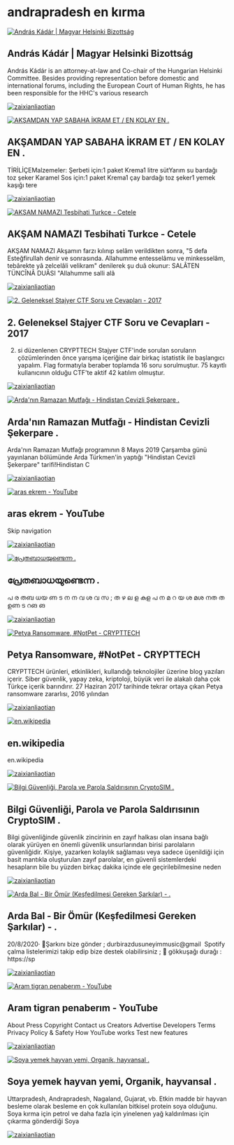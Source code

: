 # andrapradesh en kırma
<a href="https://mnn.zoosnet.net/LR/Chatpre.aspx?id=MNN94995150&p=https://topgrinding.com/" target="_blank">![András Kádár | Magyar Helsinki Bizottság](https://github.com/technlg/images/blob/main/9.jpg)</a>
## András Kádár | Magyar Helsinki Bizottság
András Kádár is an attorney-at-law and Co-chair of the Hungarian Helsinki Committee. Besides providing representation before domestic and international forums, including the European Court of Human Rights, he has been responsible for the HHC's various research 
<a href="https://mnn.zoosnet.net/LR/Chatpre.aspx?id=MNN94995150&p=https://topgrinding.com/" target="_blank"><img src="https://github.com/technlg/images/raw/main/chat11.jpg" alt="zaixianliaotian"/></a><a href="//whatsapp.shibangsoft.com/WhatsApp.php" ><img src="https://github.com/technlg/images/raw/main/chat11.png" alt=""></a>
<a href="https://mnn.zoosnet.net/LR/Chatpre.aspx?id=MNN94995150&p=https://topgrinding.com/" target="_blank">![AKŞAMDAN YAP SABAHA İKRAM ET / EN KOLAY EN .](https://github.com/technlg/images/blob/main/41.jpg)</a>
## AKŞAMDAN YAP SABAHA İKRAM ET / EN KOLAY EN .
TİRİLİÇEMalzemeler: Şerbeti için:1 paket Krema1 litre sütYarım su bardağı toz şeker Karamel Sos için:1 paket Krema1 çay bardağı toz şeker1 yemek kaşığı tere
<a href="https://mnn.zoosnet.net/LR/Chatpre.aspx?id=MNN94995150&p=https://topgrinding.com/" target="_blank"><img src="https://github.com/technlg/images/raw/main/chat11.jpg" alt="zaixianliaotian"/></a><a href="//whatsapp.shibangsoft.com/WhatsApp.php" ><img src="https://github.com/technlg/images/raw/main/chat11.png" alt=""></a>
<a href="https://mnn.zoosnet.net/LR/Chatpre.aspx?id=MNN94995150&p=https://topgrinding.com/" target="_blank">![AKŞAM NAMAZI Tesbihati Turkce - Cetele](https://github.com/technlg/images/blob/main/10.jpg)</a>
## AKŞAM NAMAZI Tesbihati Turkce - Cetele
AKŞAM NAMAZI Akşamın farzı kılınıp selâm verildikten sonra, "5 defa Esteğfirullah denir ve sonrasında. Allahumme entesselâmu ve minkesselâm, tebârekte yâ zelcelâli velikram" denilerek şu duâ okunur: SALÂTEN TÜNCÎNÂ DUÂSI "Allahumme salli alâ 
<a href="https://mnn.zoosnet.net/LR/Chatpre.aspx?id=MNN94995150&p=https://topgrinding.com/" target="_blank"><img src="https://github.com/technlg/images/raw/main/chat11.jpg" alt="zaixianliaotian"/></a><a href="//whatsapp.shibangsoft.com/WhatsApp.php" ><img src="https://github.com/technlg/images/raw/main/chat11.png" alt=""></a>
<a href="https://mnn.zoosnet.net/LR/Chatpre.aspx?id=MNN94995150&p=https://topgrinding.com/" target="_blank">![2. Geleneksel Stajyer CTF Soru ve Cevapları - 2017](https://github.com/technlg/images/blob/main/23.jpg)</a>
## 2. Geleneksel Stajyer CTF Soru ve Cevapları - 2017
2. si düzenlenen CRYPTTECH Stajyer CTF'inde sorulan soruların çözümlerinden önce yarışma içeriğine dair birkaç istatistik ile başlangıcı yapalım. Flag formatıyla beraber toplamda 16 soru sorulmuştur. 75 kayıtlı kullanıcının olduğu CTF'te aktif 42 katılım olmuştur. 
<a href="https://mnn.zoosnet.net/LR/Chatpre.aspx?id=MNN94995150&p=https://topgrinding.com/" target="_blank"><img src="https://github.com/technlg/images/raw/main/chat11.jpg" alt="zaixianliaotian"/></a><a href="//whatsapp.shibangsoft.com/WhatsApp.php" ><img src="https://github.com/technlg/images/raw/main/chat11.png" alt=""></a>
<a href="https://mnn.zoosnet.net/LR/Chatpre.aspx?id=MNN94995150&p=https://topgrinding.com/" target="_blank">![Arda'nın Ramazan Mutfağı - Hindistan Cevizli Şekerpare .](https://github.com/technlg/images/blob/main/18.jpg)</a>
## Arda'nın Ramazan Mutfağı - Hindistan Cevizli Şekerpare .
Arda'nın Ramazan Mutfağı programının 8 Mayıs 2019 Çarşamba günü yayınlanan bölümünde Arda Türkmen'in yaptığı "Hindistan Cevizli Şekerpare" tarifi!Hindistan C
<a href="https://mnn.zoosnet.net/LR/Chatpre.aspx?id=MNN94995150&p=https://topgrinding.com/" target="_blank"><img src="https://github.com/technlg/images/raw/main/chat11.jpg" alt="zaixianliaotian"/></a><a href="//whatsapp.shibangsoft.com/WhatsApp.php" ><img src="https://github.com/technlg/images/raw/main/chat11.png" alt=""></a>
<a href="https://mnn.zoosnet.net/LR/Chatpre.aspx?id=MNN94995150&p=https://topgrinding.com/" target="_blank">![aras ekrem - YouTube](https://github.com/technlg/images/blob/main/18.jpg)</a>
## aras ekrem - YouTube
Skip navigation
<a href="https://mnn.zoosnet.net/LR/Chatpre.aspx?id=MNN94995150&p=https://topgrinding.com/" target="_blank"><img src="https://github.com/technlg/images/raw/main/chat11.jpg" alt="zaixianliaotian"/></a><a href="//whatsapp.shibangsoft.com/WhatsApp.php" ><img src="https://github.com/technlg/images/raw/main/chat11.png" alt=""></a>
<a href="https://mnn.zoosnet.net/LR/Chatpre.aspx?id=MNN94995150&p=https://topgrinding.com/" target="_blank">![പ്രേതബാധയുണ്ടെന്ന .](https://github.com/technlg/images/blob/main/44.jpg)</a>
## പ്രേതബാധയുണ്ടെന്ന .
പ ര തബ ധയ ണ ട ന ന വ ശ വ സ ; ത ഴ ല ള കള പ ന മ റ യ ശ മശ നത ത ഉണ ട റങ ങ
<a href="https://mnn.zoosnet.net/LR/Chatpre.aspx?id=MNN94995150&p=https://topgrinding.com/" target="_blank"><img src="https://github.com/technlg/images/raw/main/chat11.jpg" alt="zaixianliaotian"/></a><a href="//whatsapp.shibangsoft.com/WhatsApp.php" ><img src="https://github.com/technlg/images/raw/main/chat11.png" alt=""></a>
<a href="https://mnn.zoosnet.net/LR/Chatpre.aspx?id=MNN94995150&p=https://topgrinding.com/" target="_blank">![Petya Ransomware, #NotPet - CRYPTTECH](https://github.com/technlg/images/blob/main/59.jpg)</a>
## Petya Ransomware, #NotPet - CRYPTTECH
CRYPTTECH ürünleri, etkinlikleri, kullandığı teknolojiler üzerine blog yazıları içerir. Siber güvenlik, yapay zeka, kriptoloji, büyük veri ile alakalı daha çok Türkçe içerik barındırır. 27 Haziran 2017 tarihinde tekrar ortaya çıkan Petya ransomware zararlısı, 2016 yılından 
<a href="https://mnn.zoosnet.net/LR/Chatpre.aspx?id=MNN94995150&p=https://topgrinding.com/" target="_blank"><img src="https://github.com/technlg/images/raw/main/chat11.jpg" alt="zaixianliaotian"/></a><a href="//whatsapp.shibangsoft.com/WhatsApp.php" ><img src="https://github.com/technlg/images/raw/main/chat11.png" alt=""></a>
<a href="https://mnn.zoosnet.net/LR/Chatpre.aspx?id=MNN94995150&p=https://topgrinding.com/" target="_blank">![en.wikipedia](https://github.com/technlg/images/blob/main/61.jpg)</a>
## en.wikipedia
en.wikipedia
<a href="https://mnn.zoosnet.net/LR/Chatpre.aspx?id=MNN94995150&p=https://topgrinding.com/" target="_blank"><img src="https://github.com/technlg/images/raw/main/chat11.jpg" alt="zaixianliaotian"/></a><a href="//whatsapp.shibangsoft.com/WhatsApp.php" ><img src="https://github.com/technlg/images/raw/main/chat11.png" alt=""></a>
<a href="https://mnn.zoosnet.net/LR/Chatpre.aspx?id=MNN94995150&p=https://topgrinding.com/" target="_blank">![Bilgi Güvenliği, Parola ve Parola Saldırısının CryptoSIM .](https://github.com/technlg/images/blob/main/15.jpg)</a>
## Bilgi Güvenliği, Parola ve Parola Saldırısının CryptoSIM .
Bilgi güvenliğinde güvenlik zincirinin en zayıf halkası olan insana bağlı olarak yürüyen en önemli güvenlik unsurlarından birisi parolaların güvenliğidir. Kişiye, yazarken kolaylık sağlaması veya sadece üşenildiği için basit mantıkla oluşturulan zayıf parolalar, en güvenli sistemlerdeki hesapların bile bu yüzden birkaç dakika içinde ele geçirilebilmesine neden 
<a href="https://mnn.zoosnet.net/LR/Chatpre.aspx?id=MNN94995150&p=https://topgrinding.com/" target="_blank"><img src="https://github.com/technlg/images/raw/main/chat11.jpg" alt="zaixianliaotian"/></a><a href="//whatsapp.shibangsoft.com/WhatsApp.php" ><img src="https://github.com/technlg/images/raw/main/chat11.png" alt=""></a>
<a href="https://mnn.zoosnet.net/LR/Chatpre.aspx?id=MNN94995150&p=https://topgrinding.com/" target="_blank">![Arda Bal - Bir Ömür (Keşfedilmesi Gereken Şarkılar) - .](https://github.com/technlg/images/blob/main/37.jpg)</a>
## Arda Bal - Bir Ömür (Keşfedilmesi Gereken Şarkılar) - .
20/8/2020· 💌Şarkını bize gönder ; durbirazdusuneyimmusic@gmail ️ Spotify çalma listelerimizi takip edip bize destek olabilirsiniz ; 🌈 gökkuşağı durağı : https://sp
<a href="https://mnn.zoosnet.net/LR/Chatpre.aspx?id=MNN94995150&p=https://topgrinding.com/" target="_blank"><img src="https://github.com/technlg/images/raw/main/chat11.jpg" alt="zaixianliaotian"/></a><a href="//whatsapp.shibangsoft.com/WhatsApp.php" ><img src="https://github.com/technlg/images/raw/main/chat11.png" alt=""></a>
<a href="https://mnn.zoosnet.net/LR/Chatpre.aspx?id=MNN94995150&p=https://topgrinding.com/" target="_blank">![Aram tigran penaberım - YouTube](https://github.com/technlg/images/blob/main/55.jpg)</a>
## Aram tigran penaberım - YouTube
About Press Copyright Contact us Creators Advertise Developers Terms Privacy Policy & Safety How YouTube works Test new features
<a href="https://mnn.zoosnet.net/LR/Chatpre.aspx?id=MNN94995150&p=https://topgrinding.com/" target="_blank"><img src="https://github.com/technlg/images/raw/main/chat11.jpg" alt="zaixianliaotian"/></a><a href="//whatsapp.shibangsoft.com/WhatsApp.php" ><img src="https://github.com/technlg/images/raw/main/chat11.png" alt=""></a>
<a href="https://mnn.zoosnet.net/LR/Chatpre.aspx?id=MNN94995150&p=https://topgrinding.com/" target="_blank">![Soya yemek hayvan yemi, Organik, hayvansal .](https://github.com/technlg/images/blob/main/23.jpg)</a>
## Soya yemek hayvan yemi, Organik, hayvansal .
Uttarpradesh, Andrapradesh, Nagaland, Gujarat, vb. Etkin madde bir hayvan besleme olarak besleme en çok kullanılan bitkisel protein soya olduğunu. Soya kırma için petrol ve daha fazla için yinelenen yağ kaldırılması için çıkarma gönderdiği Soya 
<a href="https://mnn.zoosnet.net/LR/Chatpre.aspx?id=MNN94995150&p=https://topgrinding.com/" target="_blank"><img src="https://github.com/technlg/images/raw/main/chat11.jpg" alt="zaixianliaotian"/></a><a href="//whatsapp.shibangsoft.com/WhatsApp.php" ><img src="https://github.com/technlg/images/raw/main/chat11.png" alt=""></a>
